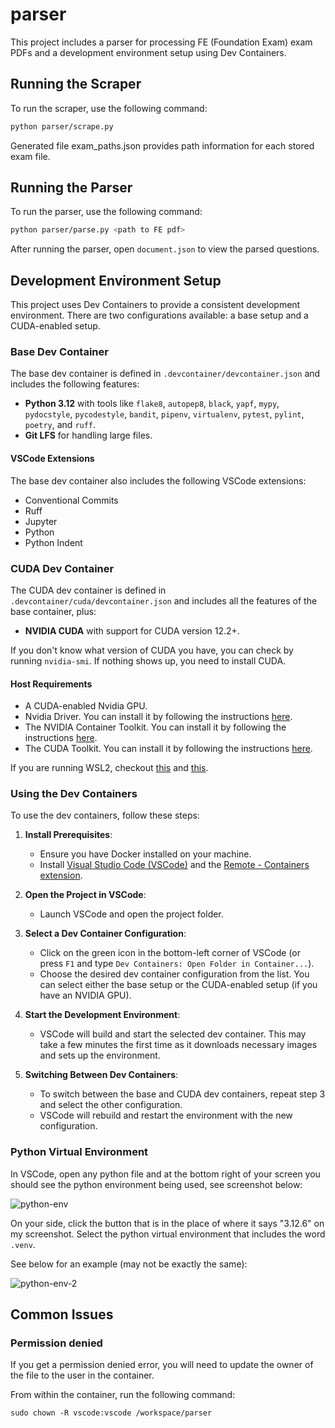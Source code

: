 # parser

This project includes a parser for processing FE (Foundation Exam) exam PDFs and a development environment setup using Dev Containers.

## Running the Scraper

To run the scraper, use the following command:

```bash
python parser/scrape.py
```

Generated file exam_paths.json provides path information for each stored exam file.

## Running the Parser

To run the parser, use the following command:

```bash
python parser/parse.py <path to FE pdf>
```

After running the parser, open `document.json` to view the parsed questions.

## Development Environment Setup

This project uses Dev Containers to provide a consistent development environment. There are two configurations available: a base setup and a CUDA-enabled setup.

### Base Dev Container

The base dev container is defined in `.devcontainer/devcontainer.json` and includes the following features:

- **Python 3.12** with tools like `flake8`, `autopep8`, `black`, `yapf`, `mypy`, `pydocstyle`, `pycodestyle`, `bandit`, `pipenv`, `virtualenv`, `pytest`, `pylint`, `poetry`, and `ruff`.
- **Git LFS** for handling large files.

#### VSCode Extensions

The base dev container also includes the following VSCode extensions:

- Conventional Commits
- Ruff
- Jupyter
- Python
- Python Indent

### CUDA Dev Container

The CUDA dev container is defined in `.devcontainer/cuda/devcontainer.json` and includes all the features of the base container, plus:

- **NVIDIA CUDA** with support for CUDA version 12.2+.

If you don't know what version of CUDA you have, you can check by running `nvidia-smi`. If nothing shows up, you need to install CUDA.

#### Host Requirements

- A CUDA-enabled Nvidia GPU.
- Nvidia Driver. You can install it by following the instructions [here](https://www.nvidia.com/Download/index.aspx).
- The NVIDIA Container Toolkit. You can install it by following the instructions [here](https://docs.nvidia.com/datacenter/cloud-native/container-toolkit/install-guide.html).
- The CUDA Toolkit. You can install it by following the instructions [here](https://developer.nvidia.com/cuda-downloads).

If you are running WSL2, checkout [this](https://docs.docker.com/desktop/gpu/#using-nvidia-gpus-with-wsl2) and [this](https://docs.nvidia.com/cuda/wsl-user-guide/index.html).

### Using the Dev Containers

To use the dev containers, follow these steps:

1. **Install Prerequisites**:
   - Ensure you have Docker installed on your machine.
   - Install [Visual Studio Code (VSCode)](https://code.visualstudio.com/) and the [Remote - Containers extension](https://marketplace.visualstudio.com/items?itemName=ms-vscode-remote.remote-containers).

2. **Open the Project in VSCode**:
   - Launch VSCode and open the project folder.

3. **Select a Dev Container Configuration**:
   - Click on the green icon in the bottom-left corner of VSCode (or press `F1` and type `Dev Containers: Open Folder in Container...`).
   - Choose the desired dev container configuration from the list. You can select either the base setup or the CUDA-enabled setup (if you have an NVIDIA GPU).

4. **Start the Development Environment**:
   - VSCode will build and start the selected dev container. This may take a few minutes the first time as it downloads necessary images and sets up the environment.

5. **Switching Between Dev Containers**:
   - To switch between the base and CUDA dev containers, repeat step 3 and select the other configuration.
   - VSCode will rebuild and restart the environment with the new configuration.

### Python Virtual Environment

In VSCode, open any python file and at the bottom right of your screen you should see the python environment being used, see screenshot below:

![python-env](./docs/images/python-env.png)

On your side, click the button that is in the place of where it says "3.12.6" on my screenshot. Select the python virtual environment that includes the word `.venv`.

See below for an example (may not be exactly the same):

![python-env-2](./docs/images/python-env-2.png)



## Common Issues

### Permission denied

If you get a permission denied error, you will need to update the owner of the file to the user in the container.

From within the container, run the following command:
```
sudo chown -R vscode:vscode /workspace/parser
```
